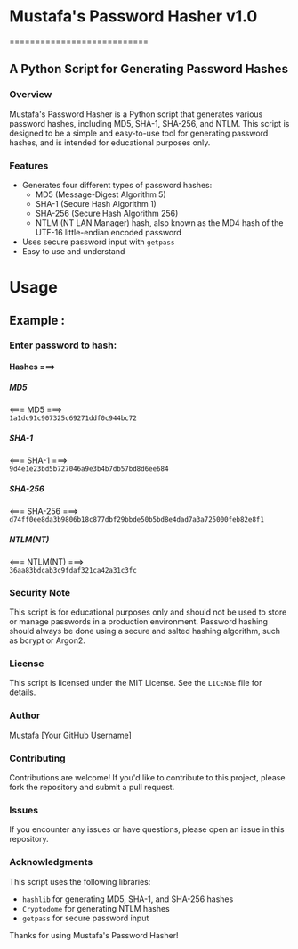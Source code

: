 # Mustafa's Password Hasher v1.0
===========================

## A Python Script for Generating Password Hashes

### Overview
Mustafa's Password Hasher is a Python script that generates various password hashes, including MD5, SHA-1, SHA-256, and NTLM. This script is designed to be a simple and easy-to-use tool for generating password hashes, and is intended for educational purposes only.

### Features

* Generates four different types of password hashes:
	+ MD5 (Message-Digest Algorithm 5)
	+ SHA-1 (Secure Hash Algorithm 1)
	+ SHA-256 (Secure Hash Algorithm 256)
	+ NTLM (NT LAN Manager) hash, also known as the MD4 hash of the UTF-16 little-endian encoded password
* Uses secure password input with `getpass`
* Easy to use and understand

# Usage

## Example :

### Enter password to hash:

#### Hashes ===>

##### MD5
<=== MD5 ===>  
`1a1dc91c907325c69271ddf0c944bc72`

##### SHA-1
<=== SHA-1 ===>  
`9d4e1e23bd5b727046a9e3b4b7db57bd8d6ee684`

##### SHA-256
<=== SHA-256 ===>  
`d74ff0ee8da3b9806b18c877dbf29bbde50b5bd8e4dad7a3a725000feb82e8f1`

##### NTLM(NT)
<=== NTLM(NT) ===>  
`36aa83bdcab3c9fdaf321ca42a31c3fc`


### Security Note
This script is for educational purposes only and should not be used to store or manage passwords in a production environment. Password hashing should always be done using a secure and salted hashing algorithm, such as bcrypt or Argon2.

### License
This script is licensed under the MIT License. See the `LICENSE` file for details.

### Author
Mustafa [Your GitHub Username]

### Contributing
Contributions are welcome! If you'd like to contribute to this project, please fork the repository and submit a pull request.

### Issues
If you encounter any issues or have questions, please open an issue in this repository.

### Acknowledgments
This script uses the following libraries:

* `hashlib` for generating MD5, SHA-1, and SHA-256 hashes
* `Cryptodome` for generating NTLM hashes
* `getpass` for secure password input

Thanks for using Mustafa's Password Hasher!
